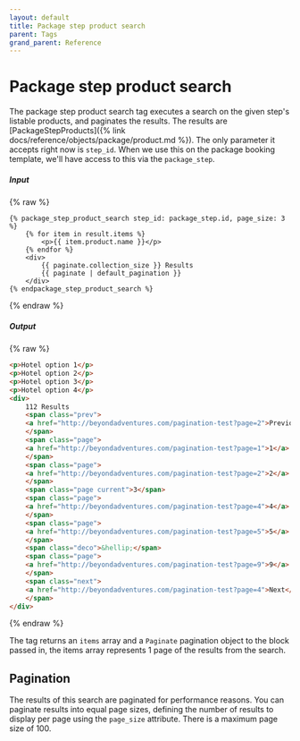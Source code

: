 ```yaml
---
layout: default
title: Package step product search
parent: Tags
grand_parent: Reference
---
```


# Package step product search

The package step product search tag executes a search on the given step's listable products, and paginates the results. The results are [PackageStepProducts]({% link docs/reference/objects/package/product.md %}). The only parameter it accepts right now is `step_id`. When we use this on the package booking template, we'll have access to this via the `package_step`.

##### Input
{% raw %}
```liquid
{% package_step_product_search step_id: package_step.id, page_size: 3 %}
    {% for item in result.items %}
        <p>{{ item.product.name }}</p>
    {% endfor %}
    <div>
        {{ paginate.collection_size }} Results
        {{ paginate | default_pagination }}
    </div>
{% endpackage_step_product_search %}
```
{% endraw %}

##### Output
{% raw %}
```html
<p>Hotel option 1</p>
<p>Hotel option 2</p>
<p>Hotel option 3</p>
<p>Hotel option 4</p>
<div>
    112 Results
    <span class="prev">
    <a href="http://beyondadventures.com/pagination-test?page=2">Previous</a>
    </span>
    <span class="page">
    <a href="http://beyondadventures.com/pagination-test?page=1">1</a>
    </span>
    <span class="page">
    <a href="http://beyondadventures.com/pagination-test?page=2">2</a>
    </span>
    <span class="page current">3</span>
    <span class="page">
    <a href="http://beyondadventures.com/pagination-test?page=4">4</a>
    </span>
    <span class="page">
    <a href="http://beyondadventures.com/pagination-test?page=5">5</a>
    </span>
    <span class="deco">&hellip;</span>
    <span class="page">
    <a href="http://beyondadventures.com/pagination-test?page=9">9</a>
    </span>
    <span class="next">
    <a href="http://beyondadventures.com/pagination-test?page=4">Next</a>
    </span>
</div>
```
{% endraw %}

The tag returns an `items` array and a `Paginate` pagination object to the block passed in, the items array represents 1 page of the results from the search.

## Pagination

The results of this search are paginated for performance reasons.
You can paginate results into equal page sizes, defining the number of results to display per page using the `page_size` attribute. There is a maximum page size of 100.
